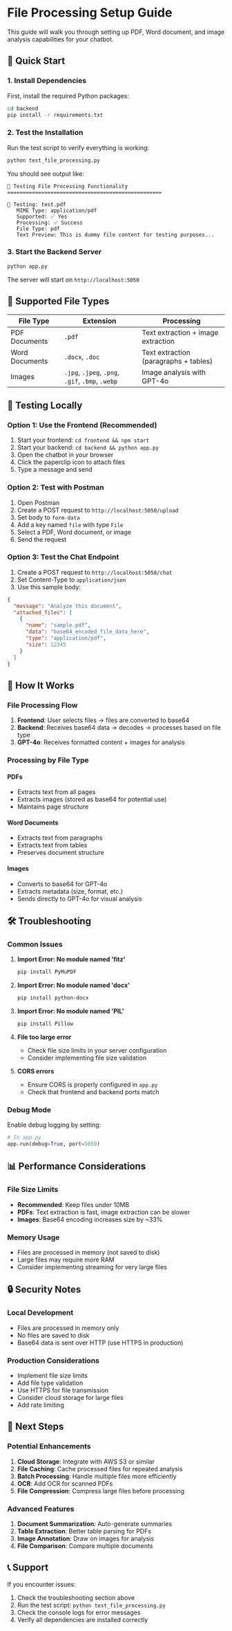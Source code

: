 # File Processing Setup Guide

This guide will walk you through setting up PDF, Word document, and image analysis capabilities for your chatbot.

## 🚀 Quick Start

### 1. Install Dependencies

First, install the required Python packages:

```bash
cd backend
pip install -r requirements.txt
```

### 2. Test the Installation

Run the test script to verify everything is working:

```bash
python test_file_processing.py
```

You should see output like:
```
🧪 Testing File Processing Functionality
==================================================

📁 Testing: test.pdf
   MIME Type: application/pdf
   Supported: ✅ Yes
   Processing: ✅ Success
   File Type: pdf
   Text Preview: This is dummy file content for testing purposes...
```

### 3. Start the Backend Server

```bash
python app.py
```

The server will start on `http://localhost:5050`

## 📁 Supported File Types

| File Type | Extension | Processing |
|-----------|-----------|------------|
| PDF Documents | `.pdf` | Text extraction + image extraction |
| Word Documents | `.docx`, `.doc` | Text extraction (paragraphs + tables) |
| Images | `.jpg`, `.jpeg`, `.png`, `.gif`, `.bmp`, `.webp` | Image analysis with GPT-4o |

## 🧪 Testing Locally

### Option 1: Use the Frontend (Recommended)

1. Start your frontend: `cd frontend && npm start`
2. Start your backend: `cd backend && python app.py`
3. Open the chatbot in your browser
4. Click the paperclip icon to attach files
5. Type a message and send

### Option 2: Test with Postman

1. Open Postman
2. Create a POST request to `http://localhost:5050/upload`
3. Set body to `form-data`
4. Add a key named `file` with type `File`
5. Select a PDF, Word document, or image
6. Send the request

### Option 3: Test the Chat Endpoint

1. Create a POST request to `http://localhost:5050/chat`
2. Set Content-Type to `application/json`
3. Use this sample body:

```json
{
  "message": "Analyze this document",
  "attached_files": [
    {
      "name": "sample.pdf",
      "data": "base64_encoded_file_data_here",
      "type": "application/pdf",
      "size": 12345
    }
  ]
}
```

## 🔧 How It Works

### File Processing Flow

1. **Frontend**: User selects files → files are converted to base64
2. **Backend**: Receives base64 data → decodes → processes based on file type
3. **GPT-4o**: Receives formatted content + images for analysis

### Processing by File Type

#### PDFs
- Extracts text from all pages
- Extracts images (stored as base64 for potential use)
- Maintains page structure

#### Word Documents
- Extracts text from paragraphs
- Extracts text from tables
- Preserves document structure

#### Images
- Converts to base64 for GPT-4o
- Extracts metadata (size, format, etc.)
- Sends directly to GPT-4o for visual analysis

## 🛠️ Troubleshooting

### Common Issues

1. **Import Error: No module named 'fitz'**
   ```bash
   pip install PyMuPDF
   ```

2. **Import Error: No module named 'docx'**
   ```bash
   pip install python-docx
   ```

3. **Import Error: No module named 'PIL'**
   ```bash
   pip install Pillow
   ```

4. **File too large error**
   - Check file size limits in your server configuration
   - Consider implementing file size validation

5. **CORS errors**
   - Ensure CORS is properly configured in `app.py`
   - Check that frontend and backend ports match

### Debug Mode

Enable debug logging by setting:

```python
# In app.py
app.run(debug=True, port=5050)
```

## 📊 Performance Considerations

### File Size Limits
- **Recommended**: Keep files under 10MB
- **PDFs**: Text extraction is fast, image extraction can be slower
- **Images**: Base64 encoding increases size by ~33%

### Memory Usage
- Files are processed in memory (not saved to disk)
- Large files may require more RAM
- Consider implementing streaming for very large files

## 🔒 Security Notes

### Local Development
- Files are processed in memory only
- No files are saved to disk
- Base64 data is sent over HTTP (use HTTPS in production)

### Production Considerations
- Implement file size limits
- Add file type validation
- Use HTTPS for file transmission
- Consider cloud storage for large files
- Add rate limiting

## 🎯 Next Steps

### Potential Enhancements
1. **Cloud Storage**: Integrate with AWS S3 or similar
2. **File Caching**: Cache processed files for repeated analysis
3. **Batch Processing**: Handle multiple files more efficiently
4. **OCR**: Add OCR for scanned PDFs
5. **File Compression**: Compress large files before processing

### Advanced Features
1. **Document Summarization**: Auto-generate summaries
2. **Table Extraction**: Better table parsing for PDFs
3. **Image Annotation**: Draw on images for analysis
4. **File Comparison**: Compare multiple documents

## 📞 Support

If you encounter issues:
1. Check the troubleshooting section above
2. Run the test script: `python test_file_processing.py`
3. Check the console logs for error messages
4. Verify all dependencies are installed correctly 